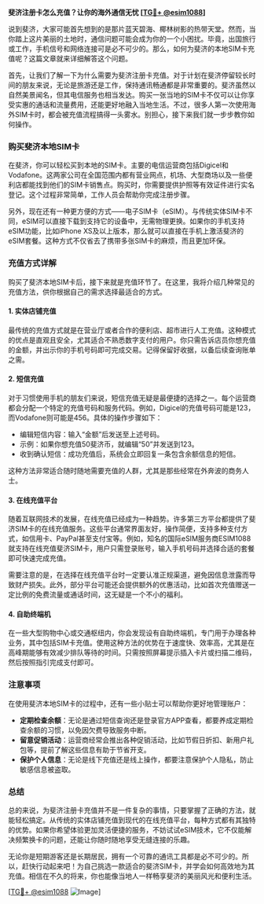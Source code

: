 **斐济注册卡怎么充值？让你的海外通信无忧 [[TG💪+ @esim1088](https://t.me/s/esim1088)]**

说到斐济，大家可能首先想到的是那片蓝天碧海、椰林树影的热带天堂。然而，当你踏上这片美丽的土地时，通信问题可能会成为你的一个小困扰。毕竟，出国旅行或工作，手机信号和网络连接可是必不可少的。那么，如何为斐济的本地SIM卡充值呢？这篇文章就来详细解答这个问题。

首先，让我们了解一下为什么需要为斐济注册卡充值。对于计划在斐济停留较长时间的朋友来说，无论是旅游还是工作，保持通讯畅通都是非常重要的。斐济虽然以自然美景闻名，但其电信服务也相当发达。购买一张当地的SIM卡不仅可以让你享受实惠的通话和流量费用，还能更好地融入当地生活。不过，很多人第一次使用海外SIM卡时，都会被充值流程搞得一头雾水。别担心，接下来我们就一步步教你如何操作。

### 购买斐济本地SIM卡

在斐济，你可以轻松买到本地的SIM卡。主要的电信运营商包括Digicel和Vodafone。这两家公司在全国范围内都有营业网点，机场、大型商场以及一些便利店都能找到他们的SIM卡销售点。购买时，你需要提供护照等有效证件进行实名登记。这个过程非常简单，工作人员会帮助你完成注册步骤。

另外，现在还有一种更方便的方式——电子SIM卡（eSIM）。与传统实体SIM卡不同，eSIM可以直接下载到支持它的设备中，无需物理更换。如果你的手机支持eSIM功能，比如iPhone XS及以上版本，那么就可以直接在手机上激活斐济的eSIM套餐。这种方式不仅省去了携带多张SIM卡的麻烦，而且更加环保。

### 充值方式详解

购买了斐济本地SIM卡后，接下来就是充值环节了。在这里，我将介绍几种常见的充值方法，供你根据自己的需求选择最适合的方式。

#### 1. 实体店铺充值

最传统的充值方式就是在营业厅或者合作的便利店、超市进行人工充值。这种模式的优点是直观且安全，尤其适合不熟悉数字支付的用户。你只需告诉店员你想充值的金额，并出示你的手机号码即可完成交易。记得保留好收据，以备后续查询账单之需。

#### 2. 短信充值

对于习惯使用手机的朋友们来说，短信充值无疑是最便捷的选择之一。每个运营商都会分配一个特定的充值号码和服务代码。例如，Digicel的充值号码可能是123，而Vodafone则可能是456。具体的操作步骤如下：

- 编辑短信内容：输入“金额”后发送至上述号码。
- 示例：如果你想充值50斐济币，就编辑“50”并发送到123。
- 收到确认短信：成功充值后，系统会立即回复一条包含余额信息的短信。

这种方法非常适合随时随地需要充值的人群，尤其是那些经常在外奔波的商务人士。

#### 3. 在线充值平台

随着互联网技术的发展，在线充值已经成为一种趋势。许多第三方平台都提供了斐济SIM卡的在线充值服务。这些平台通常界面友好，操作简便，支持多种支付方式，如信用卡、PayPal甚至支付宝等。例如，知名的国际eSIM服务商ESIM1088就支持在线充值斐济SIM卡，用户只需登录账号，输入手机号码并选择合适的套餐即可快速完成充值。

需要注意的是，在选择在线充值平台时一定要认准正规渠道，避免因信息泄露而导致财产损失。此外，部分平台可能还会提供额外的优惠活动，比如首次充值赠送一定比例的免费流量或通话时间，这无疑是一个不小的福利。

#### 4. 自助终端机

在一些大型购物中心或交通枢纽内，你会发现设有自助终端机，专门用于办理各种业务，其中包括SIM卡充值。使用这种方法的优势在于速度快、效率高，尤其是在高峰期能够有效减少排队等待的时间。只需按照屏幕提示插入卡片或扫描二维码，然后按照指引完成支付即可。

### 注意事项

在使用斐济本地SIM卡的过程中，还有一些小贴士可以帮助你更好地管理账户：

- **定期检查余额**：无论是通过短信查询还是登录官方APP查看，都要养成定期检查余额的习惯，以免因欠费导致服务中断。
- **留意促销活动**：运营商经常会推出各种促销活动，比如节假日折扣、新用户礼包等，提前了解这些信息有助于节省开支。
- **保护个人信息**：无论是线下充值还是线上操作，都要注意保护个人隐私，防止敏感信息被盗取。

### 总结

总的来说，为斐济注册卡充值并不是一件复杂的事情，只要掌握了正确的方法，就能轻松搞定。从传统的实体店铺充值到现代的在线充值平台，每种方式都有其独特的优势。如果你希望体验更加灵活便捷的服务，不妨试试eSIM技术，它不仅能解决频繁换卡的问题，还能让你随时随地享受无缝连接的乐趣。

无论你是短期游客还是长期居民，拥有一个可靠的通讯工具都是必不可少的。所以，赶快行动起来吧！为自己挑选一款适合的斐济SIM卡，并学会如何高效地为其充值。相信在不久的将来，你也能像当地人一样畅享斐济的美丽风光和便利生活。

[[TG💪+ @esim1088](https://t.me/s/esim1088) ![Image](https://i.postimg.cc/4NQfJmqS/Snipaste-2025-05-13-00-14-12.png)]